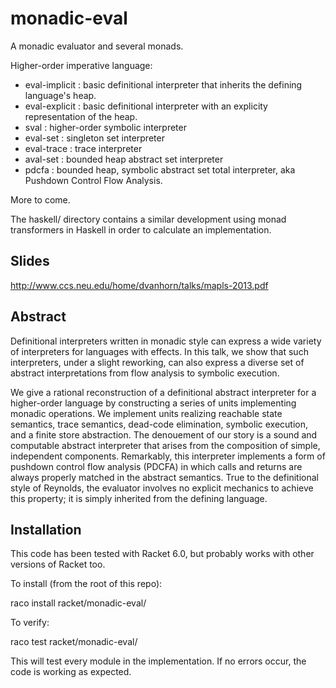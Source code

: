 monadic-eval
============

A monadic evaluator and several monads.

Higher-order imperative language:

- eval-implicit : basic definitional interpreter
  that inherits the defining language's heap.
- eval-explicit : basic definitional interpreter
  with an explicity representation of the heap.
- sval : higher-order symbolic interpreter
- eval-set : singleton set interpreter
- eval-trace : trace interpreter
- aval-set : bounded heap abstract set interpreter
- pdcfa : bounded heap, symbolic abstract set total interpreter,
  aka Pushdown Control Flow Analysis.

More to come.

The haskell/ directory contains a similar development using monad
transformers in Haskell in order to calculate an implementation.

Slides
------

http://www.ccs.neu.edu/home/dvanhorn/talks/mapls-2013.pdf

Abstract
--------

Definitional interpreters written in monadic style can express a wide
variety of interpreters for languages with effects. In this talk, we
show that such interpreters, under a slight reworking, can also
express a diverse set of abstract interpretations from flow analysis
to symbolic execution.

We give a rational reconstruction of a definitional abstract
interpreter for a higher-order language by constructing a series of
units implementing monadic operations. We implement units realizing
reachable state semantics, trace semantics, dead-code elimination,
symbolic execution, and a finite store abstraction. The denouement of
our story is a sound and computable abstract interpreter that arises
from the composition of simple, independent components. Remarkably,
this interpreter implements a form of pushdown control flow analysis
(PDCFA) in which calls and returns are always properly matched in the
abstract semantics. True to the definitional style of Reynolds, the
evaluator involves no explicit mechanics to achieve this property; it
is simply inherited from the defining language.

Installation
------------

This code has been tested with Racket 6.0, but probably works with
other versions of Racket too.

To install (from the root of this repo):

   raco install racket/monadic-eval/

To verify:

   raco test racket/monadic-eval/

This will test every module in the implementation.  If no errors
occur, the code is working as expected.
